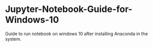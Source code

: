 # Jupyter-Notebook-Guide-for-Windows-10
Guide to run notebook on windows 10 after installing Anaconda in the system.
